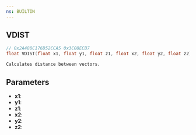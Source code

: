 ```yaml
---
ns: BUILTIN
---
```

## VDIST

```c
// 0x2A488C176D52CCA5 0x3C08ECB7
float VDIST(float x1, float y1, float z1, float x2, float y2, float z2);
```

```
Calculates distance between vectors.
```

## Parameters
* **x1**:
* **y1**:
* **z1**:
* **x2**:
* **y2**:
* **z2**:
